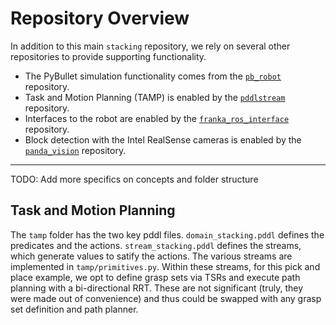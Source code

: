 # Repository Overview

In addition to this main `stacking` repository, we rely on several other repositories to provide supporting functionality.

* The PyBullet simulation functionality comes from the [`pb_robot`](https://github.com/mike-n-7/pb_robot) repository.
* Task and Motion Planning (TAMP) is enabled by the [`pddlstream`](https://github.com/caelan/pddlstream) repository.
* Interfaces to the robot are enabled by the [`franka_ros_interface`](https://github.com/rachelholladay/franka_ros_interface) repository.
* Block detection with the Intel RealSense cameras is enabled by the [`panda_vision`](https://github.com/carismoses/panda_vision) repository.

---

TODO: Add more specifics on concepts and folder structure

## Task and Motion Planning

The `tamp` folder has the two key pddl files. `domain_stacking.pddl` defines the predicates and the actions. `stream_stacking.pddl` defines the streams, which generate values to satify the actions. The various streams are implemented in `tamp/primitives.py`. Within these streams, for this pick and place example, we opt to define grasp sets via TSRs and execute path planning with a bi-directional RRT. These are not significant (truly, they were made out of convenience) and thus could be swapped with any grasp set definition and path planner.  
